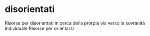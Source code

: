 # disorientati
Risorse per disorientati in cerca della prorpia via verso la sovranità individuale
Risorse per orientarsi 
